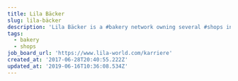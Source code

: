 ```yaml
---
title: Lila Bäcker
slug: lila-bäcker
description: 'Lila Bäcker is a #bakery network owning several #shops in Germany'
tags:
  - bakery
  - shops
job_board_url: 'https://www.lila-world.com/karriere'
created_at: '2017-06-28T20:40:55.222Z'
updated_at: '2019-06-16T10:36:08.534Z'
---
```


